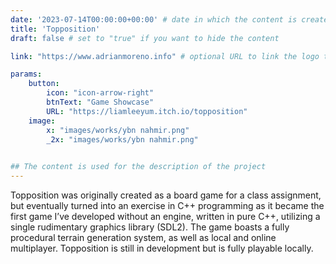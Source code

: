 ```yaml
---
date: '2023-07-14T00:00:00+00:00' # date in which the content is created - defaults to "today"
title: 'Topposition'
draft: false # set to "true" if you want to hide the content 

link: "https://www.adrianmoreno.info" # optional URL to link the logo to

params:
    button:
        icon: "icon-arrow-right"
        btnText: "Game Showcase"
        URL: "https://liamleeyum.itch.io/topposition"
    image:  
        x: "images/works/ybn nahmir.png"
        _2x: "images/works/ybn nahmir.png"
    

## The content is used for the description of the project
---
```

Topposition was originally created as a board game for a class assignment, but eventually turned into an
exercise in C++ programming as it became the first game I’ve developed without an engine, written in pure
C++, utilizing a single rudimentary graphics library (SDL2). The game boasts a fully procedural terrain
generation system, as well as local and online multiplayer. Topposition is still in development but is fully
playable locally.